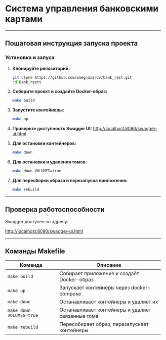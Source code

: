 # Система управления банковскими картами

---

## Пошаговая инструкция запуска проекта

### Установка и запуск

1. **Клонируйте репозиторий:**
   ```bash
   git clone https://github.com/o1egnazarov/bank_rest.git
   cd Bank_restt
   ```

2. **Соберите проект и создайте Docker-образ:**
   ```bash
   make build
   ```

3. **Запустите контейнеры:**
   ```bash
   make up
   ```

4. **Проверьте доступность Swagger UI:**
   [http://localhost:8080/swagger-ui.html](http://localhost:8080/swagger-ui.html)

5. **Для остановки контейнеров:**
   ```bash
   make down
   ```

6. **Для остановки и удаления томов:**
   ```bash
   make down VOLUMES=true
   ```

7. **Для пересборки образа и перезапуска приложения:**
   ```bash
   make rebuild
   ```

---

##  Проверка работоспособности

Swagger доступен по адресу:

[http://localhost:8080/swagger-ui.html](http://localhost:8080/swagger-ui.html)

---

## Команды Makefile

| Команда              | Описание                                              |
|----------------------|-------------------------------------------------------|
| `make build`         | Собирает приложение и создаёт Docker-образ           |
| `make up`            | Запускает контейнеры через docker-compose            |
| `make down`          | Останавливает контейнеры и удаляет их                |
| `make down VOLUMES=true` | Останавливает контейнеры и удаляет связанные тома  |
| `make rebuild`       | Пересобирает образ, перезапускает контейнеры         |